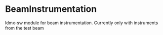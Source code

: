 # BeamInstrumentation
ldmx-sw module for beam instrumentation. Currently only with instruments from the test beam 

